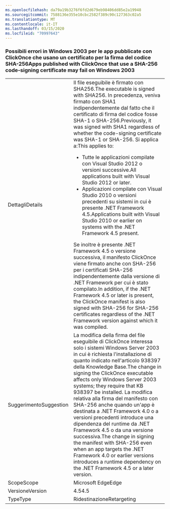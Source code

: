 ```yaml
---
ms.openlocfilehash: da79a19b3276f6fd2d679eb98406dd85e2a19948
ms.sourcegitcommit: 7588136e355e10cbc2582f389c90c127363c02a5
ms.translationtype: MT
ms.contentlocale: it-IT
ms.lasthandoff: 03/15/2020
ms.locfileid: "70997643"
---
```

### <a name="apps-published-with-clickonce-that-use-a-sha-256-code-signing-certificate-may-fail-on-windows-2003"></a><span data-ttu-id="0b67b-101">Possibili errori in Windows 2003 per le app pubblicate con ClickOnce che usano un certificato per la firma del codice SHA-256</span><span class="sxs-lookup"><span data-stu-id="0b67b-101">Apps published with ClickOnce that use a SHA-256 code-signing certificate may fail on Windows 2003</span></span>

|   |   |
|---|---|
|<span data-ttu-id="0b67b-102">Dettagli</span><span class="sxs-lookup"><span data-stu-id="0b67b-102">Details</span></span>|<span data-ttu-id="0b67b-103">Il file eseguibile è firmato con SHA256.</span><span class="sxs-lookup"><span data-stu-id="0b67b-103">The executable is signed with SHA256.</span></span> <span data-ttu-id="0b67b-104">In precedenza, veniva firmato con SHA1 indipendentemente dal fatto che il certificato di firma del codice fosse SHA-1 o SHA-256.</span><span class="sxs-lookup"><span data-stu-id="0b67b-104">Previously, it was signed with SHA1 regardless of whether the code-signing certificate was SHA-1 or SHA-256.</span></span> <span data-ttu-id="0b67b-105">Si applica a:</span><span class="sxs-lookup"><span data-stu-id="0b67b-105">This applies to:</span></span><ul><li><span data-ttu-id="0b67b-106">Tutte le applicazioni compilate con Visual Studio 2012 o versioni successive.</span><span class="sxs-lookup"><span data-stu-id="0b67b-106">All applications built with Visual Studio 2012 or later.</span></span></li><li><span data-ttu-id="0b67b-107">Applicazioni compilate con Visual Studio 2010 o versioni precedenti su sistemi in cui è presente .NET Framework 4.5.</span><span class="sxs-lookup"><span data-stu-id="0b67b-107">Applications built with Visual Studio 2010 or earlier on systems with the .NET Framework 4.5 present.</span></span></li></ul><span data-ttu-id="0b67b-108">Se inoltre è presente .NET Framework 4.5 o versione successiva, il manifesto ClickOnce viene firmato anche con SHA-256 per i certificati SHA-256 indipendentemente dalla versione di .NET Framework per cui è stato compilato.</span><span class="sxs-lookup"><span data-stu-id="0b67b-108">In addition, if the .NET Framework 4.5 or later is present, the ClickOnce manifest is also signed with SHA-256 for SHA-256 certificates regardless of the .NET Framework version against which it was compiled.</span></span>|
|<span data-ttu-id="0b67b-109">Suggerimento</span><span class="sxs-lookup"><span data-stu-id="0b67b-109">Suggestion</span></span>|<span data-ttu-id="0b67b-110">La modifica della firma del file eseguibile di ClickOnce interessa solo i sistemi Windows Server 2003 in cui è richiesta l'installazione di quanto indicato nell'articolo 938397 della Knowledge Base.</span><span class="sxs-lookup"><span data-stu-id="0b67b-110">The change in signing the ClickOnce executable affects only Windows Server 2003 systems; they require that KB 938397 be installed.</span></span> <span data-ttu-id="0b67b-111">La modifica relativa alla firma del manifesto con SHA-256 anche quando un'app è destinata a .NET Framework 4.0 o a versioni precedenti introduce una dipendenza del runtime da .NET Framework 4.5 o da una versione successiva.</span><span class="sxs-lookup"><span data-stu-id="0b67b-111">The change in signing the manifest with SHA-256 even when an app targets the .NET Framework 4.0 or earlier versions introduces a runtime dependency on the .NET Framework 4.5 or a later version.</span></span>|
|<span data-ttu-id="0b67b-112">Scope</span><span class="sxs-lookup"><span data-stu-id="0b67b-112">Scope</span></span>|<span data-ttu-id="0b67b-113">Microsoft Edge</span><span class="sxs-lookup"><span data-stu-id="0b67b-113">Edge</span></span>|
|<span data-ttu-id="0b67b-114">Versione</span><span class="sxs-lookup"><span data-stu-id="0b67b-114">Version</span></span>|<span data-ttu-id="0b67b-115">4.5</span><span class="sxs-lookup"><span data-stu-id="0b67b-115">4.5</span></span>|
|<span data-ttu-id="0b67b-116">Type</span><span class="sxs-lookup"><span data-stu-id="0b67b-116">Type</span></span>|<span data-ttu-id="0b67b-117">Ridestinazione</span><span class="sxs-lookup"><span data-stu-id="0b67b-117">Retargeting</span></span>|
